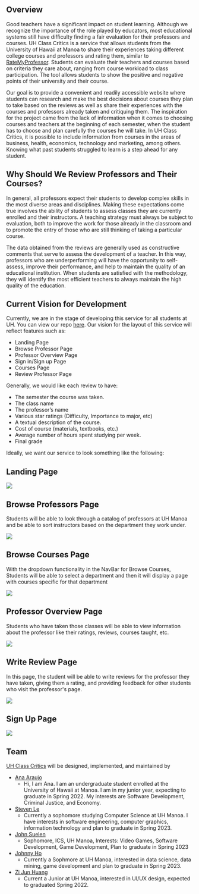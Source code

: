 ## Overview

Good teachers have a significant impact on student learning. Although we recognize the importance of the role played by educators, most educational systems still have difficulty finding a fair evaluation for their professors and courses. UH Class Critics is a service that allows students from the University of Hawaii at Manoa to share their experiences taking different college courses and professors and rating them, similar to [RateMyProfessor](https://www.ratemyprofessors.com/). Students can evaluate their teachers and courses based on criteria they care about, ranging from course workload to class participation. The tool allows students to show the positive and negative points of their university and their course. 

Our goal is to provide a convenient and readily accessible website where students can research and make the best decisions about courses they plan to take based on the reviews as well as share their experiences with the courses and professors already taken and critiquing them. The inspiration for the project came from the lack of information when it comes to choosing courses and teachers at the beginning of each semester, when the student has to choose and plan carefully the courses he will take. In UH Class Critics, it is possible to include information from courses in the areas of business, health, economics, technology and marketing, among others. Knowing what past students struggled to learn is a step ahead for any student.

## Why Should We Review Professors and Their Courses?


In general, all professors expect their students to develop complex skills in the most diverse areas and disciplines. Making these expectations come true involves the ability of students to assess classes they are currently enrolled and their instructors. A teaching strategy must always be subject to evaluation, both to improve the work for those already in the classroom and to promote the entry of those who are still thinking of taking a particular course. 

The data obtained from the reviews are generally used as constructive comments that serve to assess the development of a teacher. In this way, professors who are underperforming will have the opportunity to self-assess, improve their performance, and help to maintain the quality of an educational institution. When students are satisfied with the methodology, they will identify the most efficient teachers to always maintain the high quality of the education.


## Current Vision for Development

Currently, we are in the stage of developing this service for all students at UH. You can view our repo [here](https://github.com/uh-class-critics/uh-class-critics). Our vision for the layout of this service will reflect features such as:

- Landing Page
- Browse Professor Page
- Professor Overview Page
- Sign in/Sign up Page
- Courses Page
- Review Professor Page

Generally, we would like each review to have:

- The semester the course was taken.
- The class name
- The professor’s name
- Various star ratings (Difficulty, Importance to major, etc)
- A textual description of the course.
- Cost of course (materials, textbooks, etc.)
- Average number of hours spent studying per week.
- Final grade


Ideally, we want our service to look something like the following:

## Landing Page

<img src="images/landing-mockup.png">

## Browse Professors Page

Students will be able to look through a catalog of professors at UH Manoa and be able to sort instructors based on the department they work under.

<img src="images/browse-professors-mockup.png">

## Browse Courses Page

With the dropdown functionality in the NavBar for Browse Courses, Students will be able to select a department and then it will display a page with courses specific for that department

<img src="images/courses-page-mockup.png">

## Professor Overview Page

Students who have taken those classes will be able to view information about the professor like their ratings, reviews, courses taught, etc. 

<img src="images/professor-overview-mockup.png">

## Write Review Page

In this page, the student will be able to write reviews for the professor they have taken, giving them a rating, and providing feedback for other students who visit the professor's page.

<img src="images/write-review-mockup.png">

## Sign Up Page

<img src="images/signup-mockup.png"/>

## Team

[UH Class Critics](https://github.com/uh-class-critics/uh-class-critics) will be designed, implemented, and maintained by 
- [Ana Araujo](https://acatarinaoaraujo.github.io/)
  - Hi, I am Ana. I am an undergraduate student enrolled at the University of Hawaii at Manoa. I am in my junior year, expecting to graduate in Spring 2022. My interests are Software Development, Criminal Justice, and Economy.
- [Steven Le](https://sle417.github.io/)
  - Currently a sophomore studying Computer Science at UH Manoa. I have interests in software engineering, computer graphics, information technology and plan to graduate in Spring 2023. 
- [John Suelen](https://johnsuelen.github.io/)
  - Sophomore, ICS, UH Manoa, Interests: Video Games, Software Development, Game Development, Plan to graduate in Spring 2023
- [Johnny Ho](https://johnny-ho1.github.io/)
  - Currently a Sophmore at UH Manoa, interested in data science, data mining, game development and plan to graduate in Spring 2023.
- [Zi Jun Huang](https://zijunhuang-1.github.io/)
  - Current a Junior at UH Manoa, interested in UI/UX design, expected to graduated Spring 2022.
